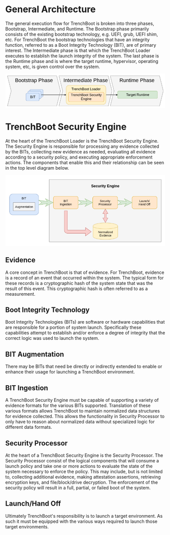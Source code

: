
General Architecture
====================

The general execution flow for TrenchBoot is broken into three phases,
Bootstrap, Intermediate, and Runtime. The Bootstrap phase primarily consists of
the existing bootstrap technology, e.g. UEFI, grub, UEFI shim, etc. For
TrenchBoot the bootstrap technologies that have an integrity function, referred
to as a Boot Integrity Technology (BIT), are of primary interest. The
Intermediate phase is that which the TrenchBoot Loader executes to establish
the launch integrity of the system. The last phase is the Runtime phase and is
where the target runtime, hypervisor, operating system, etc, is
given control over the system.

![Architecture Execution Flow](../img/Architectural_Flow.png)


# TrenchBoot Security Engine

At the heart of the TrenchBoot Loader is the TrenchBoot Security Engine.  The
Security Engine is responsible for processing any evidence collected by the
BITs, collecting new evidence as needed, evaluating all evidence according to
a security policy, and executing appropriate enforcement actions. The components
that enable this and their relationship can be seen in the top level diagram
below.

![Architecture Execution Flow](../img/Arch_Flow.png)

## Evidence

A core concept in TrenchBoot is that of evidence. For TrenchBoot, evidence is a
record of an event that occurred within the system. The typical form for these
records is a cryptographic hash of the system state that was the result of this
event. This cryptographic hash is often referred to as a measurement.

## Boot Integrity Technology

Boot Integrity Technologies (BITs) are software or hardware capabilities that are
responsible for a portion of system launch. Specifically these capabilities
attempt to establish and/or enforce a degree of integrity that the correct
logic was used to launch the system.

## BIT Augmentation

There may be BITs that need be directly or indirectly extended to
enable or enhance their usage for launching a TrenchBoot environment.

## BIT Ingestion

A TrenchBoot Security Engine must be capable of supporting a variety of evidence
formats for the various BITs supported. Translation of these various formats allows
TrenchBoot to maintain normalized data structures for evidence collected. This
allows the functionality in Security Processor to only have to reason about
normalized data without specialized logic for different data formats.

## Security Processor

At the heart of a TrenchBoot Security Engine is the Security Processor. The
Security Processor consist of the logical components that will consume a launch
policy and take one or more actions to evaluate the state of the system
necessary to enforce the policy. This may include, but is not limited to, collecting
additional evidence, making attestation assertions, retrieving encryption keys,
and file/block/drive decryption. The enforcement of the security policy will
result in a full, partial, or failed boot of the system.

## Launch/Hand Off

Ultimately TrenchBoot's responsibility is to launch a target environment. As
such it must be equipped with the various ways required to launch those target
environments.
